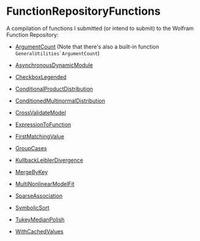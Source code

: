 # FunctionRepositoryFunctions
A compilation of functions I submitted (or intend to submit) to the Wolfram Function Repository:

* [ArgumentCount](https://resources.wolframcloud.com/FunctionRepository/resources/ArgumentCount) (Note that there's also a built-in function ``GeneralUtilities`ArgumentCount``)

* [AsynchronousDynamicModule](https://resources.wolframcloud.com/FunctionRepository/resources/AsynchronousDynamicModule)

* [CheckboxLegended](https://resources.wolframcloud.com/FunctionRepository/resources/CheckboxLegended)

* [ConditionalProductDistribution](https://resources.wolframcloud.com/FunctionRepository/resources/ConditionalProductDistribution)

* [ConditionedMultinormalDistribution](https://resources.wolframcloud.com/FunctionRepository/resources/ConditionedMultinormalDistribution)

* [CrossValidateModel](https://resources.wolframcloud.com/FunctionRepository/resources/CrossValidateModel)

* [ExpressionToFunction](https://resources.wolframcloud.com/FunctionRepository/resources/ExpressionToFunction)

* [FirstMatchingValue](https://resources.wolframcloud.com/FunctionRepository/resources/FirstMatchingValue)

* [GroupCases](https://resources.wolframcloud.com/FunctionRepository/resources/GroupCases)

* [KullbackLeiblerDivergence](https://resources.wolframcloud.com/FunctionRepository/resources/KullbackLeiblerDivergence)

* [MergeByKey](https://resources.wolframcloud.com/FunctionRepository/resources/MergeByKey)

* [MultiNonlinearModelFit](https://resources.wolframcloud.com/FunctionRepository/resources/MultiNonlinearModelFit)

* [SparseAssociation](https://resources.wolframcloud.com/FunctionRepository/resources/SparseAssociation)

* [SymbolicSort](https://resources.wolframcloud.com/FunctionRepository/resources/SymbolicSort)

* [TukeyMedianPolish](https://resources.wolframcloud.com/FunctionRepository/resources/TukeyMedianPolish)

* [WithCachedValues](https://resources.wolframcloud.com/FunctionRepository/resources/WithCachedValues)